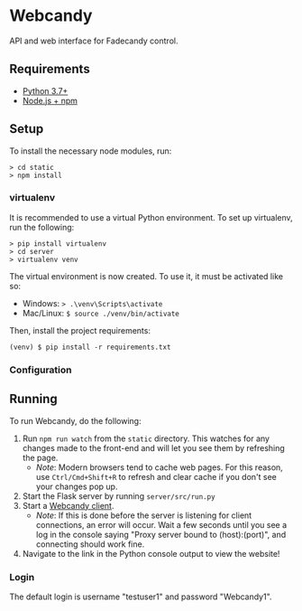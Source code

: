# Webcandy
API and web interface for Fadecandy control.

## Requirements
- [Python 3.7+](https://www.python.org/downloads/)
- [Node.js + npm](https://nodejs.org/en/download/)

## Setup
To install the necessary node modules, run:
```
> cd static
> npm install
```

### virtualenv
It is recommended to use a virtual Python environment. To set up virtualenv, run the following:
```
> pip install virtualenv
> cd server
> virtualenv venv
```
The virtual environment is now created. To use it, it must be activated like so:
- Windows: `> .\venv\Scripts\activate`
- Mac/Linux: `$ source ./venv/bin/activate`

Then, install the project requirements:
```
(venv) $ pip install -r requirements.txt
```

### Configuration


## Running
To run Webcandy, do the following:
1. Run `npm run watch` from the `static` directory. This watches for any changes made to the front-end and will let you see them by refreshing the page.
    * *Note*: Modern browsers tend to cache web pages. For this reason, use `Ctrl/Cmd+Shift+R` to refresh and clear cache if you don't see your changes pop up.
2. Start the Flask server by running `server/src/run.py`
3. Start a [Webcandy client](https://github.com/gcpreston/webcandy-client).
    *  *Note*: If this is done before the server is listening for client connections, an error will occur. Wait a few seconds until you see a log in the console saying "Proxy server bound to (host):(port)", and connecting should work fine.
4. Navigate to the link in the Python console output to view the website!

###  Login
The default login is username "testuser1" and password "Webcandy1".
